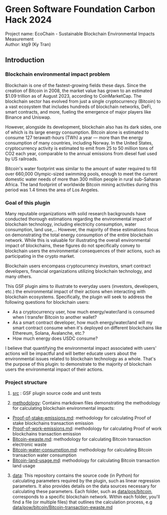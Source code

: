 # Green Software Foundation Carbon Hack 2024

Project name: EcoChain - Sustainable Blockchain Environmental Impacts Measurement<br>
Author: ktg9 (Ky Tran)

## Introduction

### Blockchain environmental impact problem

Blockchain is one of the fastest-growing fields these days. Since the creation of Bitcoin in 2008, the market value has
grown to an estimated $1.09 trillion as of August 2023, according to CoinMarketCap. The blockchain sector has evolved
from just a single cryptocurrency (Bitcoin) to a vast ecosystem that includes hundreds of blockchain networks, DeFi,
smart contracts, and more, fueling the emergence of major players like Binance and Uniswap.

However, alongside its
development, blockchain also has its dark sides, one of which is its large energy consumption. Bitcoin alone is
estimated to consume 127 terawatt-hours (TWh) a year — more than the energy consumption of many countries, including
Norway. In the United States, cryptocurrency activity is estimated to emit from 25 to 50 million tons of CO2 each year,
comparable to the annual emissions from diesel fuel used by US railroads.

Bitcoin's water footprint was similar to the amount of water required to fill over 660,000 Olympic-sized swimming pools,
enough to meet the current domestic water needs of more than 300 million people in rural sub-Saharan Africa. The land
footprint of worldwide Bitcoin mining activities during this period was 1.4 times the area of Los Angeles.

### Goal of this plugin

Many reputable organizations with solid research backgrounds have conducted thorough estimations regarding the
environmental impact of blockchain technology, including electricity consumption, water consumption, land use,...
However, the majority of
these estimations focus on demonstrating the total energy consumption of the entire blockchain network. While this is
valuable for illustrating the overall environmental impact of blockchains, these figures do not specifically convey to
blockchain users the environmental consequences of their actions, such as participating in the crypto market.

Blockchain users encompass cryptocurrency investors, smart contract developers, financial organizations utilizing
blockchain technology, and many others.

This GSF plugin aims to illustrate to everyday users (investors, developers, etc.) the environmental impact of their
actions when interacting with blockchain ecosystems. Specifically, the plugin will seek to address the following
questions for blockchain users:

- As a cryptocurrency user, how much energy/water/land is consumed when I transfer Bitcoin to another wallet?
- As a smart contract developer, how much energy/water/land will my smart contract consume when it's deployed on
  different blockchains like Ethereum, Solana, Avalanche, etc.?
- How much energy does USDC consume?

I believe that quantifying the environmental impact associated with users' actions will be impactful and will better
educate users about the environmental issues related to blockchain technology as a whole. That's the purpose of this
plugin: to demonstrate to the majority of blockchain users the environmental impact of their actions.

### Project structure

1. [src](src) : GSF plugin source code and unit tests

2. [methodology](methodology): Contains markdown files demonstrating
   the methodology for calculating blockchain environmental impacts:

- [Proof-of-stake-emissions.md](methodology/Proof-of-stake-emissions.md): methodology for calculating
  Proof of stake blockchains transaction emission
- [Proof-of-work-emissions.md](methodology/Proof-of-work-emissions.md): methodology for calculating
  Proof of work blockchains transaction emission
- [Bitcoin-ewaste.md](methodology/Bitcoin-ewaste.md): methodology for calculating
  Bitcoin transaction electronic waste
- [Bitcoin-water-consumption.md](methodology/Bitcoin-water-consumption.md): methodology for calculating
  Bitcoin transaction water consumption
- [Bitcoin-land-usage.md](methodology/Bitcoin-land-usage.md): methodology for calculating Bitcoin transaction
  land usage

3. [data](data): This repository contains the source code (in Python) for calculating parameters required by the plugin,
   such as
   linear regression parameters. It also provides details on the data sources necessary for calculating these
   parameters. Each folder, such as [data/pos/bitcoin](data/pow/bitcoin), corresponds to a specific blockchain network.
   Within each folder,
   you'll find a file (or multiple files) that outlines the calculation process,
   e.g [data/pow/bitcoin/Bitcoin-transaction-ewaste.md](data/pow/bitcoin/Bitcoin-transaction-ewaste.md)
































